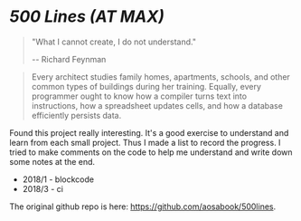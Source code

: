 *500 Lines (AT MAX)*
===================

> "What I cannot create, I do not understand."
>
> -- Richard Feynman

> Every architect studies family homes, apartments, schools, and other common
types of buildings during her training.  Equally, every programmer ought to
know how a compiler turns text into instructions, how a spreadsheet updates
cells, and how a database efficiently persists data.

Found this project really interesting. It's a good exercise to understand and learn from each small project. Thus I made a list to record the progress. I tried to make comments on the code to help me understand and write down some notes at the end.
- 2018/1 - blockcode
- 2018/3 - ci

The original github repo is here: https://github.com/aosabook/500lines.
